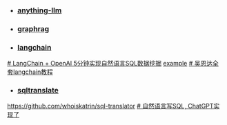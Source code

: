 - ### [anything-llm](https://github.com/Mintplex-Labs/anything-llm)
- ### [graphrag]( https://microsoft.github.io/graphrag/)
- ### [langchain](https://www.langchain.com.cn/getting_started/getting_started)
[# LangChain + OpenAI 5分钟实现自然语言SQL数据挖掘](https://www.bilibili.com/video/BV1eo4y18796/?spm_id_from=333.788.recommend_more_video.13&vd_source=62c8a03e66ff063b9af3e473fadb8049)
[example](https://python.langchain.com/docs/use_cases/sql/quickstart/)
[# 吴恩达全套langchain教程](https://www.bilibili.com/video/BV1WW4y1f7wG/?spm_id_from=333.788.recommend_more_video.4&vd_source=62c8a03e66ff063b9af3e473fadb8049)
- ### [sqltranslate](https://www.sqltranslate.app/)
https://github.com/whoiskatrin/sql-translator
[# 自然语言写SQL, ChatGPT实现了](https://www.bilibili.com/video/BV1NX4y1y7Fe/?spm_id_from=333.788.recommend_more_video.7&vd_source=62c8a03e66ff063b9af3e473fadb8049)
